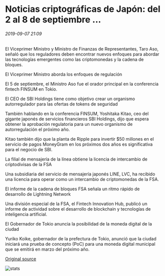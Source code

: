# Noticias criptográficas de Japón: del 2 al 8 de septiembre ...

###### 2019-09-07 21:09

El Viceprimer Ministro y Ministro de Finanzas de Representantes, Taro Aso, señaló que los reguladores deben encontrar nuevos enfoques para abordar las tecnologías emergentes como las criptomonedas y la cadena de bloques.

El Viceprimer Ministro aborda los enfoques de regulación

El 5 de septiembre, el Ministro Aso fue el orador principal en la conferencia fintech FINSUM en Tokio.

El CEO de SBI Holdings tiene como objetivo crear un organismo autorregulador para las ofertas de tokens de seguridad

También hablando en la conferencia FINSUM, Yoshitaka Kitao, ceo del gigante japonés de servicios financieros SBI Holdings, dijo que espera obtener la aprobación regulatoria para un nuevo organismo de autorregulación el próximo año.

Kitao también dijo que la planta de Ripple para invertir $50 millones en el servicio de pagos MoneyGram en los próximos dos años es significativa para el negocio de SBI.

La filial de mensajería de la línea obtiene la licencia de intercambio de criptodivisas de la FSA

Una subsidiaria del servicio de mensajería japonés LINE, LVC, ha recibido una licencia para operar como un intercambio de criptomonedas de la FSA.

El informe de la cadena de bloques FSA señala un ritmo rápido de desarrollo de Lightning Network

Una división especial de la FSA, el Fintech Innovation Hub, publicó un informe de actividad sobre el desarrollo de blockchain y tecnologías de inteligencia artificial.

El Gobernador de Tokio anuncia la posibilidad de la moneda digital de la ciudad

Yuriko Koike, gobernador de la prefectura de Tokio, anunció que la ciudad iniciará una prueba de concepto (PoC) para una moneda digital municipal que se emitirá en marzo del próximo año.

[Original source](https://cointelegraph.com/news/crypto-news-from-japan-sept-28)

![stats](https://c.statcounter.com/11760860/0/a89fa40b/1/ "stats")
